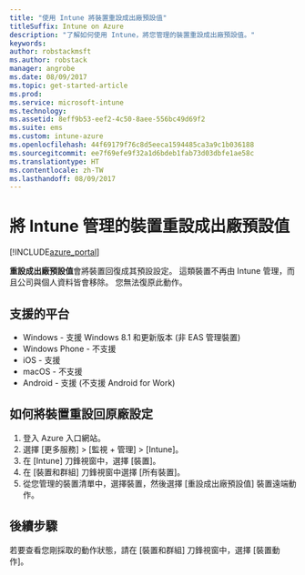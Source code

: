 ```yaml
---
title: "使用 Intune 將裝置重設成出廠預設值"
titleSuffix: Intune on Azure
description: "了解如何使用 Intune，將您管理的裝置重設成出廠預設值。"
keywords: 
author: robstackmsft
ms.author: robstack
manager: angrobe
ms.date: 08/09/2017
ms.topic: get-started-article
ms.prod: 
ms.service: microsoft-intune
ms.technology: 
ms.assetid: 8eff9b53-eef2-4c50-8aee-556bc49d69f2
ms.suite: ems
ms.custom: intune-azure
ms.openlocfilehash: 44f69179f76c8d5eeca1594485ca3a9c1b036188
ms.sourcegitcommit: ee7f69efe9f32a1d6bdeb1fab73d03dbfe1ae58c
ms.translationtype: HT
ms.contentlocale: zh-TW
ms.lasthandoff: 08/09/2017
---
```

# <a name="reset-intune-managed-devices-to-factory-settings"></a>將 Intune 管理的裝置重設成出廠預設值


[!INCLUDE[azure_portal](./includes/azure_portal.md)]

**重設成出廠預設值**會將裝置回復成其預設設定。 這類裝置不再由 Intune 管理，而且公司與個人資料皆會移除。 您無法復原此動作。

## <a name="supported-platforms"></a>支援的平台

- Windows - 支援 Windows 8.1 和更新版本 (非 EAS 管理裝置)
- Windows Phone - 不支援
- iOS - 支援
- macOS - 不支援
- Android - 支援 (不支援 Android for Work)

## <a name="how-to-reset-a-device-to-factory-settings"></a>如何將裝置重設回原廠設定

1. 登入 Azure 入口網站。
2. 選擇 [更多服務]  >  [監視 + 管理]  >  [Intune]。
3. 在 [Intune] 刀鋒視窗中，選擇 [裝置]。
4. 在 [裝置和群組] 刀鋒視窗中選擇 [所有裝置]。
5. 從您管理的裝置清單中，選擇裝置，然後選擇 [重設成出廠預設值] 裝置遠端動作。

## <a name="next-steps"></a>後續步驟

若要查看您剛採取的動作狀態，請在 [裝置和群組] 刀鋒視窗中，選擇 [裝置動作]。


